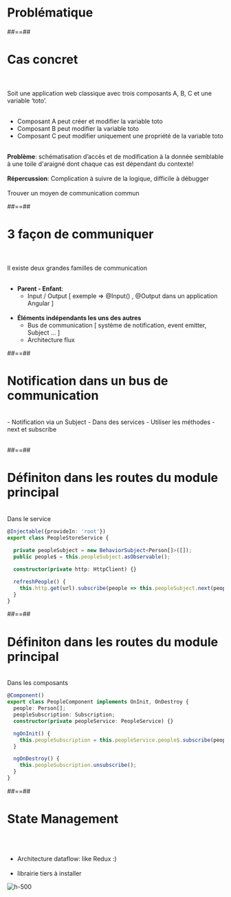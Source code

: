 <!-- .slide: class="sfeir-bg-white-5" -->
# Problématique

##==##

<!-- .slide: class="sfeir-basic-slide" -->
# Cas concret
<br><br>
Soit une application web classique avec trois composants A, B, C et une variable ‘toto’.<br><br>

- Composant A peut créer et modifier la variable toto
- Composant B peut modifier la variable toto
- Composant C peut modifier uniquement une propriété de la variable toto
<br><br>

__Problème__: schématisation d’accès et de modification à la donnée semblable à une toile d'araigné dont chaque cas est dépendant du contexte! <br><br>
__Répercussion__: Complication à suivre de la logique, difficile à débugger<br><br>
<span class="center bold important">Trouver un moyen de communication commun</span>

##==##

<!-- .slide: class="sfeir-basic-slide" -->
# 3 façon de communiquer
<br><br>
Il existe deux grandes familles de communication<br><br>
- __Parent - Enfant__:
    - Input / Output [ exemple => @Input() , @Output dans un application Angular ]
<br><br>
- __Éléments indépendants les uns des autres__
    - Bus de communication [ système de notification, event emitter, Subject … ]
    - Architecture flux

##==##

<!-- .slide: class="sfeir-basic-slide" -->
# Notification dans un bus de communication
<br>
- Notification via un Subject
- Dans des services
- Utiliser les méthodes
    - next et subscribe
<br><br>

##==##

<!-- .slide: class="sfeir-basic-slide with-code" -->
# Définiton dans les routes du module principal
<br>
Dans le service

```typescript
@Injectable({provideIn: 'root'})
export class PeopleStoreService {
  
  private peopleSubject = new BehaviorSubject<Person[]>([]);
  public people$ = this.peopleSubject.asObservable();

  constructor(private http: HttpClient) {}

  refreshPeople() {
    this.http.get(url).subscribe(people => this.peopleSubject.next(people));
  }
}
```

<!-- .element: class="big-code" -->

##==##

<!-- .slide: class="sfeir-basic-slide with-code" -->
# Définiton dans les routes du module principal
<br>
Dans les composants

```typescript
@Component()
export class PeopleComponent implements OnInit, OnDestroy {
  people: Person[];
  peopleSubscription: Subscription;
  constructor(private peopleService: PeopleService) {}

  ngOnInit() {
    this.peopleSubscription = this.peopleService.people$.subscribe(people => (this.people = people));
  }

  ngOnDestroy() {
    this.peopleSubscription.unsubscribe();
  }
}
```
<!-- .element: class="big-code" -->

##==##

<!-- .slide: class="sfeir-basic-slide" -->
# State Management
<br><br>
<div class="flex-row">
    <ul>
        <li>Architecture dataflow: like Redux :)</li><br>
        <li>librairie tiers à installer</li>
    </ul>
    <img alt="h-500" src="assets/images/school/state-management/redux_concepts.png" />
</div>
